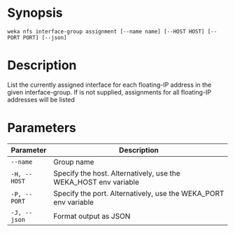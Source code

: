 # Synopsis

```weka nfs interface-group assignment [--name name] [--HOST HOST] [--PORT PORT] [--json]```

# Description

List the currently assigned interface for each floating-IP address in the given interface-group. If <name> is not supplied, assignments for all floating-IP addresses will be listed

# Parameters

| Parameter | Description |
| --------- | ----------- |
| `--name` | Group name |
| `-H, --HOST` | Specify the host. Alternatively, use the WEKA_HOST env variable |
| `-P, --PORT` | Specify the port. Alternatively, use the WEKA_PORT env variable |
| `-J, --json` | Format output as JSON |
